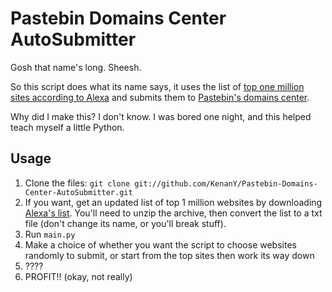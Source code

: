 # Pastebin Domains Center AutoSubmitter

Gosh that name's long. Sheesh.

So this script does what its name says, it uses the list of [top one million sites according to Alexa](http://www.alexa.com/topsites) and submits them to [Pastebin's domains center](http://pastebin.com/domains).

Why did I make this? I don't know. I was bored one night, and this helped teach myself a little Python.

## Usage

1. Clone the files: `git clone git://github.com/KenanY/Pastebin-Domains-Center-AutoSubmitter.git`
2. If you want, get an updated list of top 1 million websites by downloading [Alexa's list](http://s3.amazonaws.com/alexa-static/top-1m.csv.zip). You'll need to unzip the archive, then convert the list to a txt file (don't change its name, or you'll break stuff).
3. Run `main.py`  
4. Make a choice of whether you want the script to choose websites randomly to submit, or start from the top sites then work its way down
5. ????
6. PROFIT!! (okay, not really)
